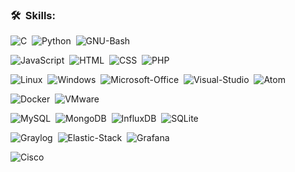 

### 🛠 &nbsp;Skills:
![C](https://img.shields.io/badge/-C-05122A?style=flat&logo=C&logoColor=A8B9CC)&nbsp;
![Python](https://img.shields.io/badge/-Python-05122A?style=flat&logo=python)&nbsp;
![GNU-Bash](https://img.shields.io/badge/-Bash-05122A?style=flat&logo=GNU-Bash)&nbsp;

![JavaScript](https://img.shields.io/badge/-JavaScript-05122A?style=flat&logo=javascript)&nbsp;
![HTML](https://img.shields.io/badge/-HTML-05122A?style=flat&logo=HTML5)&nbsp;
![CSS](https://img.shields.io/badge/-CSS-05122A?style=flat&logo=CSS3&logoColor=1572B6)&nbsp;
![PHP](https://img.shields.io/badge/-PHP-05122A?style=flat&logo=PHP)&nbsp;

![Linux](https://img.shields.io/badge/-Linux-05122A?style=flat&logo=Linux)&nbsp;
![Windows](https://img.shields.io/badge/-Windows-05122A?style=flat&logo=Windows)&nbsp;
![Microsoft-Office](https://img.shields.io/badge/-MicrosoftOffice-05122A?style=flat&logo=Microsoft-Office)&nbsp;
![Visual-Studio](https://img.shields.io/badge/-Visual-Studio-05122A?style=flat&logo=Visual-Studio)&nbsp;
![Atom](https://img.shields.io/badge/-Atom-05122A?style=flat&logo=Atom)&nbsp;

![Docker](https://img.shields.io/badge/-Docker-05122A?style=flat&logo=Docker)&nbsp;
![VMware](https://img.shields.io/badge/-VMware-05122A?style=flat&logo=VMware)&nbsp;


![MySQL](https://img.shields.io/badge/-MySQL-05122A?style=flat&logo=MySQL)&nbsp;
![MongoDB](https://img.shields.io/badge/-MongoDB-05122A?style=flat&logo=MongoDB)&nbsp;
![InfluxDB](https://img.shields.io/badge/-InfluxDB-05122A?style=flat&logo=InfluxDB)&nbsp;
![SQLite](https://img.shields.io/badge/-SQLite-05122A?style=flat&logo=SQLite)&nbsp;

![Graylog](https://img.shields.io/badge/-Graylog-05122A?style=flat&logo=Graylog)&nbsp;
![Elastic-Stack](https://img.shields.io/badge/-ElasticStack-05122A?style=flat&logo=Elastic-Stack)&nbsp;
![Grafana](https://img.shields.io/badge/-Grafana-05122A?style=flat&logo=Grafana)&nbsp;

![Cisco](https://img.shields.io/badge/-Cisco-05122A?style=flat&logo=Cisco)&nbsp;






